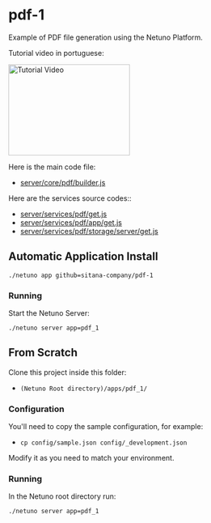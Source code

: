 # pdf-1

Example of PDF file generation using the Netuno Platform.

Tutorial video in portuguese:

<a href="http://www.youtube.com/watch?v=OyUzHr9hi0c" target="_blank" title="Geração de PDFs no Backend JS - API REST - Parte 1">
 <img src="http://img.youtube.com/vi/OyUzHr9hi0c/mqdefault.jpg" alt="Tutorial Video" width="240" height="180" />
</a>

Here is the main code file:

- [server/core/pdf/builder.js](server/core/pdf/builder.js)

Here are the services source codes::

- [server/services/pdf/get.js](server/services/pdf/get.js)
- [server/services/pdf/app/get.js](server/services/pdf/app/get.js)
- [server/services/pdf/storage/server/get.js](server/services/pdf/storage/server/get.js)

## Automatic Application Install

```
./netuno app github=sitana-company/pdf-1
```

### Running

Start the Netuno Server:

```
./netuno server app=pdf_1
```

## From Scratch

Clone this project inside this folder:

- `(Netuno Root directory)/apps/pdf_1/`

### Configuration

You'll need to copy the sample configuration, for example:

- `cp config/sample.json config/_development.json`

Modify it as you need to match your environment.

### Running

In the Netuno root directory run:

```
./netuno server app=pdf_1
```
